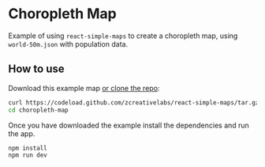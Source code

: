 
# Choropleth Map

Example of using `react-simple-maps` to create a choropleth map, using `world-50m.json` with population data.

## How to use

Download this example map [or clone the repo](https://github.com/zcreativelabs/react-simple-maps):

```bash
curl https://codeload.github.com/zcreativelabs/react-simple-maps/tar.gz/master | tar -xz --strip=2 react-simple-maps-master/examples/choropleth-map
cd choropleth-map
```

Once you have downloaded the example install the dependencies and run the app.

```bash
npm install
npm run dev
```
